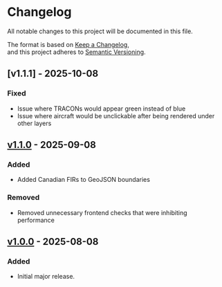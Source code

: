 # Changelog

All notable changes to this project will be documented in this file.

The format is based on [Keep a Changelog](https://keepachangelog.com/en/1.1.0/),  
and this project adheres to [Semantic Versioning](https://semver.org/spec/v2.0.0.html).

## [v1.1.1] - 2025-10-08
### Fixed
- Issue where TRACONs would appear green instead of blue
- Issue where aircraft would be unclickable after being rendered under other layers

## [v1.1.0] - 2025-09-08
### Added
- Added Canadian FIRs to GeoJSON boundaries

### Removed 
- Removed unnecessary frontend checks that were inhibiting performance


## [v1.0.0] - 2025-08-08
### Added
- Initial major release.

[Unreleased]: https://github.com/OWNER/REPO/compare/v1.0.0-alpha.5...HEAD
[v1.1.0]: https://github.com/alphagolfcharlie/ids-frontend/compare/v1.0.0...v1.1.0
[v1.0.0]: https://github.com/alphagolfcharlie/ids-frontend/releases/tag/v1.0.0
